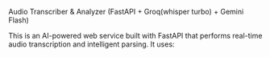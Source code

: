 Audio Transcriber & Analyzer (FastAPI + Groq(whisper turbo) + Gemini Flash)

This is an AI-powered web service built with FastAPI that performs real-time audio transcription and intelligent parsing. It uses:

